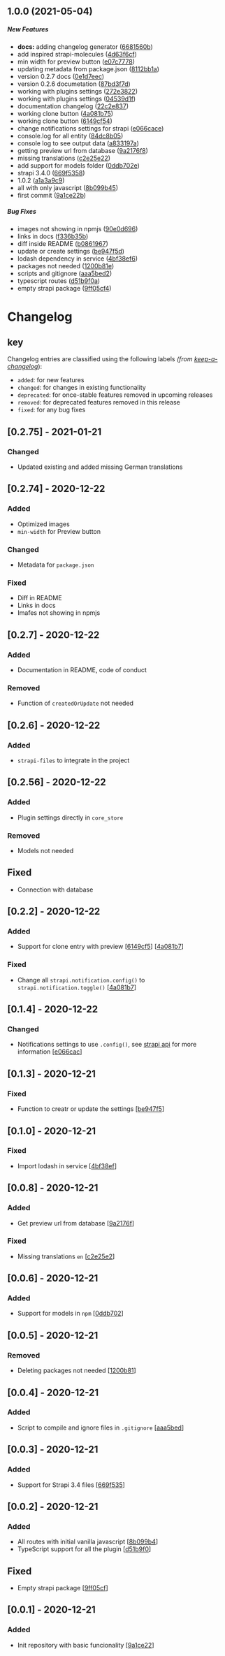 ## 1.0.0 (2021-05-04)

##### New Features

* **docs:**  adding changelog generator ([6681560b](https://github.com/danestves/strapi-plugin-preview-content/commit/6681560ba582f211f055581c37662c13492f0f24))
*  add inspired strapi-molecules ([4d63f6cf](https://github.com/danestves/strapi-plugin-preview-content/commit/4d63f6cff197edd69a7864869db97bf5db595786))
*  min width for preview button ([e07c7778](https://github.com/danestves/strapi-plugin-preview-content/commit/e07c77781fbbf348a0663e86f81d87b042262841))
*  updating metadata from package.json ([8112bb1a](https://github.com/danestves/strapi-plugin-preview-content/commit/8112bb1ae2cf1dc69f5ef5c059732f931298718e))
*  version 0.2.7 docs ([0e1d7eec](https://github.com/danestves/strapi-plugin-preview-content/commit/0e1d7eecb0becc76ace6cd04256e1b73fdd57ec7))
*  version 0.2.6 documetation ([87bd3f7d](https://github.com/danestves/strapi-plugin-preview-content/commit/87bd3f7da5982c50745977a5e9d85ded479f4bb0))
*  working with plugins settings ([272e3822](https://github.com/danestves/strapi-plugin-preview-content/commit/272e3822f100d294afc8c71845e33666b64438d5))
*  working with plugins settings ([04539d1f](https://github.com/danestves/strapi-plugin-preview-content/commit/04539d1fda9b13e8840be102927c9acd17e1016f))
*  documentation changelog ([22c2e837](https://github.com/danestves/strapi-plugin-preview-content/commit/22c2e837cceaa2bba578e22b5d54890efef13193))
*  working clone button ([4a081b75](https://github.com/danestves/strapi-plugin-preview-content/commit/4a081b755efbdb70d167fcf0e7292003c62c61c0))
*  working clone button ([6149cf54](https://github.com/danestves/strapi-plugin-preview-content/commit/6149cf54f43300b268a079f2518aff003c5ca8a5))
*  change notifications settings for strapi ([e066cace](https://github.com/danestves/strapi-plugin-preview-content/commit/e066cace928975850d97178676ee1fb9d29f7088))
*  console.log for all entity ([84dc8b05](https://github.com/danestves/strapi-plugin-preview-content/commit/84dc8b05d2c42bf79e49b70573ca71263ae0fdeb))
*  console log to see output data ([a833197a](https://github.com/danestves/strapi-plugin-preview-content/commit/a833197ae4bc31fa11dfd0e5dc838dc031a54f4a))
*  getting preview url from database ([9a2176f8](https://github.com/danestves/strapi-plugin-preview-content/commit/9a2176f8ec01384578d42818aff8f121834ad1f3))
*  missing translations ([c2e25e22](https://github.com/danestves/strapi-plugin-preview-content/commit/c2e25e22c6692a17cc6fd2a595313e29286005ff))
*  add support for models folder ([0ddb702e](https://github.com/danestves/strapi-plugin-preview-content/commit/0ddb702ef399a226f31e98e129c9bb760f49ef8b))
*  strapi 3.4.0 ([669f5358](https://github.com/danestves/strapi-plugin-preview-content/commit/669f5358fc0fa78e3a3494d98481c89d4de92dd6))
*  1.0.2 ([a1a3a9c9](https://github.com/danestves/strapi-plugin-preview-content/commit/a1a3a9c9f6deddbd934c2f192832c884e0317c31))
*  all with only javascript ([8b099b45](https://github.com/danestves/strapi-plugin-preview-content/commit/8b099b45a2754437a6f9bcd1c0ccb7ec45afafb1))
*  first commit ([9a1ce22b](https://github.com/danestves/strapi-plugin-preview-content/commit/9a1ce22ba26a8ae2526cf2c64b8fb1f8f6e2cc2d))

##### Bug Fixes

*  images not showing in npmjs ([90e0d696](https://github.com/danestves/strapi-plugin-preview-content/commit/90e0d69685cc202baa0b890f2b45df1aef2a38ca))
*  links in docs ([f336b35b](https://github.com/danestves/strapi-plugin-preview-content/commit/f336b35b9005cd42c290631d09c595711983fd16))
*  diff inside README ([b0861967](https://github.com/danestves/strapi-plugin-preview-content/commit/b08619678d0fc3ce9247fc3b1573875e0aac7f31))
*  update or create settings ([be947f5d](https://github.com/danestves/strapi-plugin-preview-content/commit/be947f5d2cdebe4ba1fd36e42b61c0179a59372d))
*  lodash dependency in service ([4bf38ef6](https://github.com/danestves/strapi-plugin-preview-content/commit/4bf38ef68a6fbcd23dce51175012ab8b935ea3ec))
*  packages not needed ([1200b81e](https://github.com/danestves/strapi-plugin-preview-content/commit/1200b81ec46ca5563326dcb508ad39ca00fe6af4))
*  scripts and gitignore ([aaa5bed2](https://github.com/danestves/strapi-plugin-preview-content/commit/aaa5bed212c73c9f6d1998771e8918a93157a222))
*  typescript routes ([d51b9f0a](https://github.com/danestves/strapi-plugin-preview-content/commit/d51b9f0a1fd34bb122e9630a5270f2b06f68d451))
*  empty strapi package ([9ff05cf4](https://github.com/danestves/strapi-plugin-preview-content/commit/9ff05cf454b2ba4a28aacc537210e00c2b52bb5d))

# Changelog

## key

Changelog entries are classified using the following labels _(from [keep-a-changelog][]_):

- `added`: for new features
- `changed`: for changes in existing functionality
- `deprecated`: for once-stable features removed in upcoming releases
- `removed`: for deprecated features removed in this release
- `fixed`: for any bug fixes

## [0.2.75] - 2021-01-21

### Changed

- Updated existing and added missing German translations

## [0.2.74] - 2020-12-22

### Added

- Optimized images
- `min-width` for Preview button

### Changed

- Metadata for `package.json`

### Fixed

- Diff in README
- Links in docs
- Imafes not showing in npmjs

## [0.2.7] - 2020-12-22

### Added

- Documentation in README, code of conduct

### Removed

- Function of `createdOrUpdate` not needed

## [0.2.6] - 2020-12-22

### Added

- `strapi-files` to integrate in the project

## [0.2.56] - 2020-12-22

### Added

- Plugin settings directly in `core_store`

### Removed

- Models not needed

## Fixed

- Connection with database

## [0.2.2] - 2020-12-22

### Added

- Support for clone entry with preview [[6149cf5](https://github.com/danestves/strapi-plugin-preview-content/commit/6149cf5)] [[4a081b7](https://github.com/danestves/strapi-plugin-preview-content/commit/4a081b7)]

### Fixed

- Change all `strapi.notification.config()` to `strapi.notification.toggle()` [[4a081b7](https://github.com/danestves/strapi-plugin-preview-content/commit/4a081b7)]

## [0.1.4] - 2020-12-22

### Changed

- Notifications settings to use `.config()`, see [strapi api](https://strapi.io/documentation/developer-docs/latest/plugin-development/frontend-development.html#api) for more information [[e066cac](https://github.com/danestves/strapi-plugin-preview-content/commit/e066cac)]

## [0.1.3] - 2020-12-21

### Fixed

- Function to creatr or update the settings [[be947f5](https://github.com/danestves/strapi-plugin-preview-content/commit/be947f5)]

## [0.1.0] - 2020-12-21

### Fixed

- Import lodash in service [[4bf38ef](https://github.com/danestves/strapi-plugin-preview-content/commit/4bf38ef)]

## [0.0.8] - 2020-12-21

### Added

- Get preview url from database [[9a2176f](https://github.com/danestves/strapi-plugin-preview-content/commit/9a2176f)]

### Fixed

- Missing translations `en` [[c2e25e2](https://github.com/danestves/strapi-plugin-preview-content/commit/c2e25e2)]

## [0.0.6] - 2020-12-21

### Added

- Support for models in `npm` [[0ddb702](https://github.com/danestves/strapi-plugin-preview-content/commit/0ddb702)]

## [0.0.5] - 2020-12-21

### Removed

- Deleting packages not needed [[1200b81](https://github.com/danestves/strapi-plugin-preview-content/commit/1200b81)]

## [0.0.4] - 2020-12-21

### Added

- Script to compile and ignore files in `.gitignore` [[aaa5bed](https://github.com/danestves/strapi-plugin-preview-content/commit/aaa5bed)]

## [0.0.3] - 2020-12-21

### Added

- Support for Strapi 3.4 files [[669f535](https://github.com/danestves/strapi-plugin-preview-content/commit/669f535)]

## [0.0.2] - 2020-12-21

### Added

- All routes with initial vanilla javascript [[8b099b4](https://github.com/danestves/strapi-plugin-preview-content/commit/8b099b4)]
- TypeScript support for all the plugin [[d51b9f0](https://github.com/danestves/strapi-plugin-preview-content/commit/d51b9f0)]

## Fixed

- Empty strapi package [[9ff05cf](https://github.com/danestves/strapi-plugin-preview-content/commit/9ff05cf)]

## [0.0.1] - 2020-12-21

### Added

- Init repository with basic funcionality [[9a1ce22](https://github.com/danestves/strapi-plugin-preview-content/commit/9a1ce22)]

[keep-a-changelog]: https://github.com/olivierlacan/keep-a-changelog
